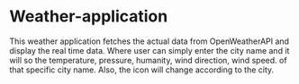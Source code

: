 # Weather-application
This weather application fetches the actual data from OpenWeatherAPI and display the real time data. Where user can simply enter the city name and it will so the temperature, pressure, humanity, wind direction, wind speed. of that specific city name. Also, the icon will change according to the city.   
